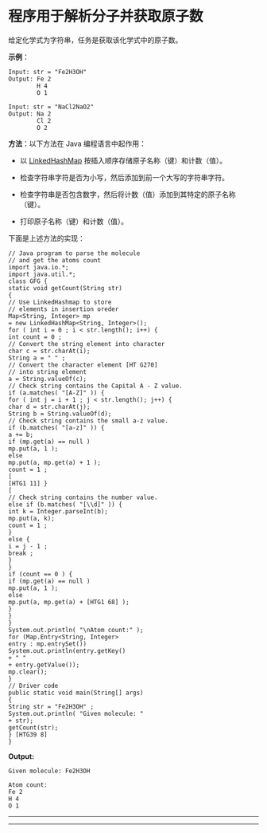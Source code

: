# 程序用于解析分子并获取原子数

给定化学式为字符串，任务是获取该化学式中的原子数。

**示例**：

```
Input: str = "Fe2H3OH"
Output: Fe 2
        H 4
        O 1

Input: str = "NaCl2NaO2"
Output: Na 2
        Cl 2
        O 2

```

**方法**：以下方法在 Java 编程语言中起作用：

*   以 [LinkedHashMap](https://www.geeksforgeeks.org/linkedhashmap-class-java-examples/) 按插入顺序存储原子名称（键）和计数（值）。

*   检查字符串字符是否为小写，然后添加到前一个大写的字符串字符。

*   检查字符串是否包含数字，然后将计数（值）添加到其特定的原子名称（键）。

*   打印原子名称（键）和计数（值）。

下面是上述方法的实现：

```
// Java program to parse the molecule
// and get the atoms count
import java.io.*;
import java.util.*;
class GFG {
static void getCount(String str)
{
// Use LinkedHashmap to store
// elements in insertion oreder
Map<String, Integer> mp
= new LinkedHashMap<String, Integer>();
for ( int i = 0 ; i < str.length(); i++) {
int count = 0 ;
// Convert the string element into character
char c = str.charAt(i);
String a = " " ;
// Convert the character element [HT G270]
// into string element
a = String.valueOf(c);
// Check string contains the Capital A - Z value.
if (a.matches( "[A-Z]" )) {
for ( int j = i + 1 ; j < str.length(); j++) {
char d = str.charAt(j);
String b = String.valueOf(d);
// Check string contains the small a-z value.
if (b.matches( "[a-z]" )) {
a += b;
if (mp.get(a) == null )
mp.put(a, 1 );
else
mp.put(a, mp.get(a) + 1 );
count = 1 ;
[
[HTG1 11] }
[
// Check string contains the number value.
else if (b.matches( "[\\d]" )) {
int k = Integer.parseInt(b);
mp.put(a, k);
count = 1 ;
}
else {
i = j - 1 ;
break ;
}
}
if (count == 0 ) {
if (mp.get(a) == null )
mp.put(a, 1 );
else
mp.put(a, mp.get(a) + [HTG1 68] );
}
}
}
System.out.println( "\nAtom count:" );
for (Map.Entry<String, Integer>
entry : mp.entrySet())
System.out.println(entry.getKey()
+ " "
+ entry.getValue());
mp.clear();
}
// Driver code
public static void main(String[] args)
{
String str = "Fe2H3OH" ;
System.out.println( "Given molecule: "
+ str);
getCount(str);
} [HTG39 8]
}
```

**Output:**

```
Given molecule: Fe2H3OH

Atom count:
Fe 2
H 4
O 1

```



* * *

* * *



